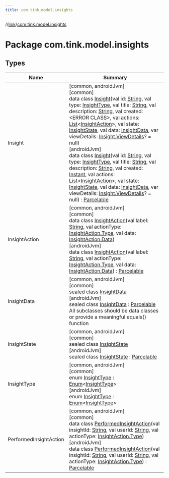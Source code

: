 ```yaml
---
title: com.tink.model.insights
---
```

//[link](../../index.html)/[com.tink.model.insights](index.html)



# Package com.tink.model.insights



## Types


| Name | Summary |
|---|---|
| Insight | [common, androidJvm]<br>[common]<br>data class [Insight]([common]-insight/index.html)(val id: [String](https://kotlinlang.org/api/latest/jvm/stdlib/kotlin/-string/index.html), val type: [InsightType]([common]-insight-type/index.html), val title: [String](https://kotlinlang.org/api/latest/jvm/stdlib/kotlin/-string/index.html), val description: [String](https://kotlinlang.org/api/latest/jvm/stdlib/kotlin/-string/index.html), val created: &lt;ERROR CLASS&gt;, val actions: [List](https://kotlinlang.org/api/latest/jvm/stdlib/kotlin.collections/-list/index.html)&lt;[InsightAction]([common]-insight-action/index.html)&gt;, val state: [InsightState]([common]-insight-state/index.html), val data: [InsightData]([common]-insight-data/index.html), var viewDetails: [Insight.ViewDetails]([common]-insight/-view-details/index.html)? = null)<br>[androidJvm]<br>data class [Insight]([android-jvm]-insight/index.html)(val id: [String](https://kotlinlang.org/api/latest/jvm/stdlib/kotlin/-string/index.html), val type: [InsightType]([android-jvm]-insight-type/index.html), val title: [String](https://kotlinlang.org/api/latest/jvm/stdlib/kotlin/-string/index.html), val description: [String](https://kotlinlang.org/api/latest/jvm/stdlib/kotlin/-string/index.html), val created: [Instant](https://developer.android.com/reference/kotlin/java/time/Instant.html), val actions: [List](https://kotlinlang.org/api/latest/jvm/stdlib/kotlin.collections/-list/index.html)&lt;[InsightAction]([android-jvm]-insight-action/index.html)&gt;, val state: [InsightState]([android-jvm]-insight-state/index.html), val data: [InsightData]([android-jvm]-insight-data/index.html), var viewDetails: [Insight.ViewDetails]([android-jvm]-insight/-view-details/index.html)? = null) : [Parcelable](https://developer.android.com/reference/kotlin/android/os/Parcelable.html) |
| InsightAction | [common, androidJvm]<br>[common]<br>data class [InsightAction]([common]-insight-action/index.html)(val label: [String](https://kotlinlang.org/api/latest/jvm/stdlib/kotlin/-string/index.html), val actionType: [InsightAction.Type]([common]-insight-action/-type/index.html), val data: [InsightAction.Data]([common]-insight-action/-data/index.html))<br>[androidJvm]<br>data class [InsightAction]([android-jvm]-insight-action/index.html)(val label: [String](https://kotlinlang.org/api/latest/jvm/stdlib/kotlin/-string/index.html), val actionType: [InsightAction.Type]([android-jvm]-insight-action/-type/index.html), val data: [InsightAction.Data]([android-jvm]-insight-action/-data/index.html)) : [Parcelable](https://developer.android.com/reference/kotlin/android/os/Parcelable.html) |
| InsightData | [common, androidJvm]<br>[common]<br>sealed class [InsightData]([common]-insight-data/index.html)<br>[androidJvm]<br>sealed class [InsightData]([android-jvm]-insight-data/index.html) : [Parcelable](https://developer.android.com/reference/kotlin/android/os/Parcelable.html)<br>All subclasses should be data classes or provide a meaningful equals() function |
| InsightState | [common, androidJvm]<br>[common]<br>sealed class [InsightState]([common]-insight-state/index.html)<br>[androidJvm]<br>sealed class [InsightState]([android-jvm]-insight-state/index.html) : [Parcelable](https://developer.android.com/reference/kotlin/android/os/Parcelable.html) |
| InsightType | [common, androidJvm]<br>[common]<br>enum [InsightType]([common]-insight-type/index.html) : [Enum](https://kotlinlang.org/api/latest/jvm/stdlib/kotlin/-enum/index.html)&lt;[InsightType]([common]-insight-type/index.html)&gt; <br>[androidJvm]<br>enum [InsightType]([android-jvm]-insight-type/index.html) : [Enum](https://kotlinlang.org/api/latest/jvm/stdlib/kotlin/-enum/index.html)&lt;[InsightType]([android-jvm]-insight-type/index.html)&gt; |
| PerformedInsightAction | [common, androidJvm]<br>[common]<br>data class [PerformedInsightAction]([common]-performed-insight-action/index.html)(val insightId: [String](https://kotlinlang.org/api/latest/jvm/stdlib/kotlin/-string/index.html), val userId: [String](https://kotlinlang.org/api/latest/jvm/stdlib/kotlin/-string/index.html), val actionType: [InsightAction.Type]([common]-insight-action/-type/index.html))<br>[androidJvm]<br>data class [PerformedInsightAction]([android-jvm]-performed-insight-action/index.html)(val insightId: [String](https://kotlinlang.org/api/latest/jvm/stdlib/kotlin/-string/index.html), val userId: [String](https://kotlinlang.org/api/latest/jvm/stdlib/kotlin/-string/index.html), val actionType: [InsightAction.Type]([android-jvm]-insight-action/-type/index.html)) : [Parcelable](https://developer.android.com/reference/kotlin/android/os/Parcelable.html) |

